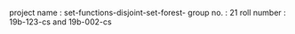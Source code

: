 project name :  set-functions-disjoint-set-forest-
group no. : 21
roll number :  19b-123-cs and 19b-002-cs
